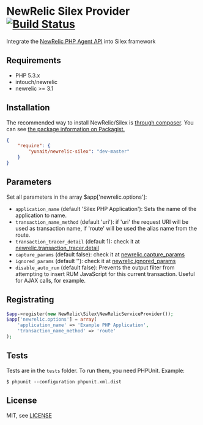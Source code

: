 NewRelic Silex Provider [![Build Status](https://travis-ci.org/mcuadros/newrelic-silex.png?branch=master)](https://travis-ci.org/mcuadros/newrelic-silex)
==============================

Integrate the [NewRelic PHP Agent API](https://newrelic.com/docs/php/the-php-api) into Silex framework

Requirements
------------

* PHP 5.3.x
* intouch/newrelic
* newrelic >= 3.1

Installation
------------

The recommended way to install NewRelic/Silex is [through composer](http://getcomposer.org).
You can see [the package information on Packagist.](https://packagist.org/packages/yunait/newrelic-silex)

```JSON
{
    "require": {
        "yunait/newrelic-silex": "dev-master"
    }
}
```

Parameters
------------

Set all parameters in the array $app['newrelic.options']:

* ```application_name``` (default 'Silex PHP Application'): Sets the name of the application to name.
* ```transaction_name_method``` (default 'uri'): if 'uri' the request URI will be used as transaction name, if 'route' will be used the alias name from the route.
* ```transaction_tracer_detail``` (default 1): check it at [newrelic.transaction_tracer.detail](http://docs.newrelic.com/docs/php/php-agent-phpini-settings)
* ```capture_params``` (default false): check it at [newrelic.capture_params](http://docs.newrelic.com/docs/php/php-agent-phpini-settings)
* ```ignored_params``` (default ''): check it at [newrelic.ignored_params](http://docs.newrelic.com/docs/php/php-agent-phpini-settings)
* ```disable_auto_rum``` (default false): Prevents the output filter from attempting to insert RUM JavaScript for this current transaction. Useful for AJAX calls, for example.


Registrating
------------

```PHP
$app->register(new NewRelic\Silex\NewRelicServiceProvider());
$app['newrelic.options'] = array(
    'application_name' => 'Example PHP Application',
    'transaction_name_method' => 'route'
);
```

Tests
-----

Tests are in the `tests` folder.
To run them, you need PHPUnit.
Example:

    $ phpunit --configuration phpunit.xml.dist


License
-------

MIT, see [LICENSE](LICENSE)